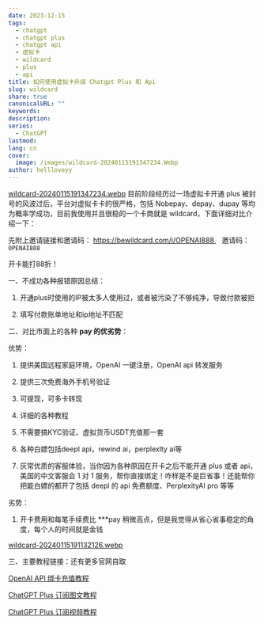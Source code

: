 ```yaml
---
date: 2023-12-15
tags:
  - chatgpt
  - chatgpt plus
  - chatgpt api
  - 虚拟卡
  - wildcard
  - plus
  - api
title: 如何使用虚拟卡升级 Chatgpt Plus 和 Api
slug: wildcard
share: true
canonicalURL: ""
keywords: 
description: 
series:
  - ChatGPT
lastmod: 
lang: cn
cover:
  image: /images/wildcard-20240115191347234.Webp
author: hellloveyy
---
```


[wildcard-20240115191347234.webp](wildcard-20240115191347234.webp)
目前阶段经历过一场虚拟卡开通 plus 被封号的风波过后，平台对虚拟卡卡的很严格，包括 Nobepay、depay、dupay 等均为概率学成功，目前我使用并且很稳的一个卡商就是 wildcard，下面详细对比介绍一下：


先附上邀请链接和邀请码： https://bewildcard.com/i/OPENAI888    邀请码：`OPENAI888`

开卡能打88折！


一、不成功各种报错原因总结：

1. 开通plus时使用的IP被太多人使用过，或者被污染了不够纯净，导致付款被拒
    
2. 填写付款账单地址和ip地址不匹配
    

二、对比市面上的各种 **pay 的优劣势**：

优势：

1. 提供美国远程家庭环境，OpenAI 一键注册，OpenAI api 转发服务
    
2. 提供三次免费海外手机号验证
    
3. 可提现，可多卡转现
    
4. 详细的各种教程
    
5. 不需要搞KYC验证、虚拟货币USDT充值那一套
    
6. 各种白嫖包括deepl api，rewind ai，perplexlty ai等
    
7. 灰常优质的客服体验，当你因为各种原因在开卡之后不能开通 plus 或者 api，美国的中文客服会 1 对 1 服务，帮你直接绑定！咋样是不是巨省事！还能帮你把能白嫖的都开了包括 deepl 的 api 免费额度、PerplexityAI pro 等等

劣势：

1. 开卡费用和每笔手续费比 ***pay 稍微高点，但是我觉得从省心省事稳定的角度，每个人的时间就是金钱

[wildcard-20240115191132126.webp](wildcard-20240115191132126.webp)

三、主要教程链接：还有更多官网自取

[OpenAI API 绑卡充值教程](https://help.bewildcard.com/zh-CN/articles/8129507-openai-api-%E7%BB%91%E5%8D%A1%E5%85%85%E5%80%BC%E6%95%99%E7%A8%8B#h_b5a06915a5)

[ChatGPT Plus 订阅图文教程](https://help.bewildcard.com/zh-CN/articles/8073056-chatgpt-plus-%E8%AE%A2%E9%98%85%E6%95%99%E7%A8%8B)

[ChatGPT Plus 订阅视频教程](https://www.bilibili.com/video/BV1XB4y1Z7JX/?vd_source=82c861f622ab68a83a1c593c329a4b56)